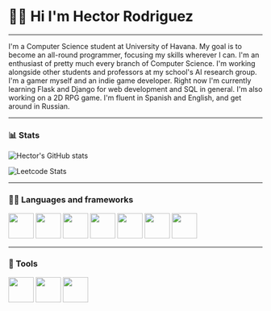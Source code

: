 # 🏄‍♂️ Hi I'm Hector Rodriguez

---

I'm a Computer Science student at University of Havana. My goal is to become an all-round programmer, focusing my skills wherever I can. I'm an enthusiast of pretty much every branch of Computer Science. I'm working alongside other students and professors at my school's AI research group. I'm a gamer myself and an indie game developer. Right now I'm currently learning Flask and Django for web development and SQL in general. I'm also working on a 2D RPG game. I'm fluent in Spanish and English, and get around in Russian.

---
### 📊 Stats

![Hector's GitHub stats](https://github-readme-stats.vercel.app/api?username=vekt0R-HUB&show_icons=true&theme=tokyonight)

![Leetcode Stats](https://leetcard.jacoblin.cool/zealot-algo)

---
### 👨‍💻 Languages and frameworks

<img width="50" height="50" src=https://github.com/yurijserrano/Github-Profile-Readme-Logos/blob/master/programming%20languages/c%23.svg></img>
<img width="50" height="50" src=https://github.com/yurijserrano/Github-Profile-Readme-Logos/blob/master/programming%20languages/python.svg></img>
<img width="50" height="50" src=https://github.com/yurijserrano/Github-Profile-Readme-Logos/blob/master/frameworks/flask.svg></img>
<img width="50" height="50" src=https://github.com/yurijserrano/Github-Profile-Readme-Logos/blob/master/others/css.svg></img>
<img width="50" height="50" src=https://github.com/yurijserrano/Github-Profile-Readme-Logos/blob/master/others/html.svg></img>
<img width="50" height="50" src=https://cdn-icons-png.flaticon.com/512/5969/5969294.png></img>
<img width="50" height="50" src="https://seeklogo.com/images/T/tensorflow-logo-02FCED4F98-seeklogo.com.png"></img>

---
### 🧰 Tools

<img width="50" height="50" src=https://github.com/yurijserrano/Github-Profile-Readme-Logos/blob/master/ides/pycharm.svg></img>
<img width="50" height="50" src=https://github.com/yurijserrano/Github-Profile-Readme-Logos/blob/master/ides/rider.png></img>
<img width="50" height="50" src=https://github.com/yurijserrano/Github-Profile-Readme-Logos/blob/master/text%20editors/vscode.svg></img>
